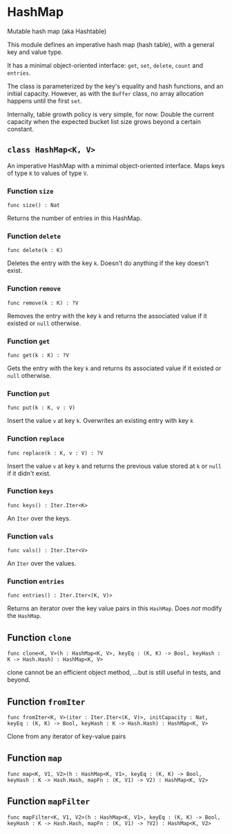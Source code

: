 # HashMap
Mutable hash map (aka Hashtable)

This module defines an imperative hash map (hash table), with a general key and value type.

It has a minimal object-oriented interface: `get`, `set`, `delete`, `count` and `entries`.

The class is parameterized by the key's equality and hash functions,
and an initial capacity.  However, as with the `Buffer` class, no array allocation
happens until the first `set`.

Internally, table growth policy is very simple, for now:
 Double the current capacity when the expected bucket list size grows beyond a certain constant.

## `class HashMap<K, V>`

An imperative HashMap with a minimal object-oriented interface.
Maps keys of type `K` to values of type `V`.

### Function `size`
``` motoko no-repl
func size() : Nat
```

Returns the number of entries in this HashMap.


### Function `delete`
``` motoko no-repl
func delete(k : K)
```

Deletes the entry with the key `k`. Doesn't do anything if the key doesn't
exist.


### Function `remove`
``` motoko no-repl
func remove(k : K) : ?V
```

Removes the entry with the key `k` and returns the associated value if it
existed or `null` otherwise.


### Function `get`
``` motoko no-repl
func get(k : K) : ?V
```

Gets the entry with the key `k` and returns its associated value if it
existed or `null` otherwise.


### Function `put`
``` motoko no-repl
func put(k : K, v : V)
```

Insert the value `v` at key `k`. Overwrites an existing entry with key `k`


### Function `replace`
``` motoko no-repl
func replace(k : K, v : V) : ?V
```

Insert the value `v` at key `k` and returns the previous value stored at
`k` or `null` if it didn't exist.


### Function `keys`
``` motoko no-repl
func keys() : Iter.Iter<K>
```

An `Iter` over the keys.


### Function `vals`
``` motoko no-repl
func vals() : Iter.Iter<V>
```

An `Iter` over the values.


### Function `entries`
``` motoko no-repl
func entries() : Iter.Iter<(K, V)>
```

Returns an iterator over the key value pairs in this
`HashMap`. Does _not_ modify the `HashMap`.

## Function `clone`
``` motoko no-repl
func clone<K, V>(h : HashMap<K, V>, keyEq : (K, K) -> Bool, keyHash : K -> Hash.Hash) : HashMap<K, V>
```

clone cannot be an efficient object method,
...but is still useful in tests, and beyond.

## Function `fromIter`
``` motoko no-repl
func fromIter<K, V>(iter : Iter.Iter<(K, V)>, initCapacity : Nat, keyEq : (K, K) -> Bool, keyHash : K -> Hash.Hash) : HashMap<K, V>
```

Clone from any iterator of key-value pairs

## Function `map`
``` motoko no-repl
func map<K, V1, V2>(h : HashMap<K, V1>, keyEq : (K, K) -> Bool, keyHash : K -> Hash.Hash, mapFn : (K, V1) -> V2) : HashMap<K, V2>
```


## Function `mapFilter`
``` motoko no-repl
func mapFilter<K, V1, V2>(h : HashMap<K, V1>, keyEq : (K, K) -> Bool, keyHash : K -> Hash.Hash, mapFn : (K, V1) -> ?V2) : HashMap<K, V2>
```

